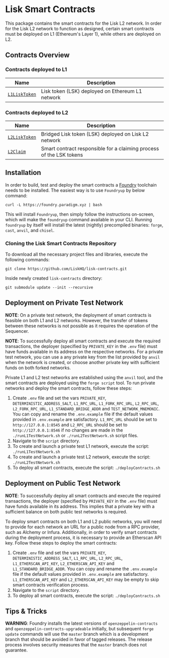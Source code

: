 # Lisk Smart Contracts

This package contains the smart contracts for the Lisk L2 network. In order for the Lisk L2 network to function as designed, certain smart contracts must be deployed on L1 (Ethereum's Layer 1), while others are deployed on L2.

## Contracts Overview

### Contracts deployed to L1

| Name                                    | Description                                      |
| --------------------------------------- | ------------------------------------------------ |
| [`L1LiskToken`](src/L1/L1LiskToken.sol) | Lisk token (LSK) deployed on Ethereum L1 network |

### Contracts deployed to L2

| Name                                    | Description                                                         |
| --------------------------------------- | ------------------------------------------------------------------- |
| [`L2LiskToken`](src/L2/L2LiskToken.sol) | Bridged Lisk token (LSK) deployed on Lisk L2 network                |
| [`L2Claim`](src/L2/L2Claim.sol)         | Smart contract responsible for a claiming process of the LSK tokens |

## Installation

In order to build, test and deploy the smart contracts a [Foundry](https://github.com/foundry-rs/foundry) toolchain needs to be installed. The easiest way is to use `Foundryup` by below command:

```shell
curl -L https://foundry.paradigm.xyz | bash
```

This will install `Foundryup`, then simply follow the instructions on-screen, which will make the `foundryup` command available in your CLI. Running `foundryup` by itself will install the latest (nightly) precompiled binaries: `forge`, `cast`, `anvil`, and `chisel`.

### Cloning the Lisk Smart Contracts Repository
To download all the necessary project files and libraries, execute the following commands:
```shell
git clone https://github.com/LiskHQ/lisk-contracts.git
```
Inside newly created `lisk-contracts` directory:
```shell
git submodule update --init --recursive
```

## Deployment on Private Test Network

**NOTE**: On a private test network, the deployment of smart contracts is feasible on both L1 and L2 networks. However, the transfer of tokens between these networks is not possible as it requires the operation of the Sequencer.

**NOTE**: To successfully deploy all smart contracts and execute the required transactions, the deployer (specified by `PRIVATE_KEY` in the `.env` file) must have funds available in its address on the respective networks. For a private test network, you can use a any private key from the list provided by `anvil` when the network is created, or choose another private key with sufficient funds on both forked networks.

Private L1 and L2 test networks are established using the `anvil` tool, and the smart contracts are deployed using the `forge script` tool. To run private networks and deploy the smart contracts, follow these steps:
1. Create `.env` file and set the vars `PRIVATE_KEY`, `DETERMINISTIC_ADDRESS_SALT`, `L1_RPC_URL`, `L1_FORK_RPC_URL`, `L2_RPC_URL`, `L2_FORK_RPC_URL`, `L1_STANDARD_BRIDGE_ADDR` and `TEST_NETWORK_MNEMONIC`. You can copy and rename the `.env.example` file if the default values provided in `.env.example` are satisfactory. `L1_RPC_URL` should be set to `http://127.0.0.1:8545` and `L2_RPC_URL` should be set to `http://127.0.0.1:8546` if no changes are made in the `./runL1TestNetwork.sh` or `./runL2TestNetwork.sh` script files.
2. Navigate to the `script` directory.
3. To create and launch a private test L1 network, execute the script: `./runL1TestNetwork.sh`
4. To create and launch a private test L2 network, execute the script: `./runL2TestNetwork.sh`
5. To deploy all smart contracts, execute the script: `./deployContracts.sh`

## Deployment on Public Test Network

**NOTE**: To successfully deploy all smart contracts and execute the required transactions, the deployer (specified by `PRIVATE_KEY` in the `.env` file) must have funds available in its address. This implies that a private key with a sufficient balance on both public test networks is required.

To deploy smart contracts on both L1 and L2 public networks, you will need to provide for each network an URL for a public node from a RPC provider, such as Alchemy or Infura. Additionally, in order to verify smart contracts during the deployment process, it is necessary to provide an Etherscan API key. Follow these steps to deploy the smart contracts:
1. Create `.env` file and set the vars `PRIVATE_KEY`, `DETERMINISTIC_ADDRESS_SALT`, `L1_RPC_URL`, `L2_RPC_URL`, `L1_ETHERSCAN_API_KEY`, `L2_ETHERSCAN_API_KEY` and `L1_STANDARD_BRIDGE_ADDR`. You can copy and rename the `.env.example` file if the default values provided in `.env.example` are satisfactory. `L1_ETHERSCAN_API_KEY` and `L2_ETHERSCAN_API_KEY` may be empty to skip smart contracts verification process.
2. Navigate to the `script` directory.
3. To deploy all smart contracts, execute the script: `./deployContracts.sh`
   
## Tips & Tricks

**WARNING**: Foundry installs the latest versions of `openzeppelin-contracts` and `openzeppelin-contracts-upgradeable` initially, but subsequent `forge update` commands will use the `master` branch which is a development branch that should be avoided in favor of tagged releases. The release process involves security measures that the `master` branch does not guarantee.
